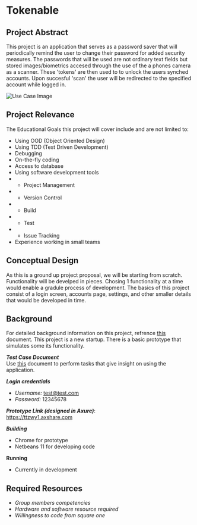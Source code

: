 # Tokenable

## Project Abstract
This project is an application that serves as a password saver that will periodically remind the user to change their password for added security measures. The passwords that will be used are not ordinary text fields but stored images/biometrics accesed through the use of the a phones camera as a scanner. These 'tokens' are then used to to unlock the users synched accounts. Upon succesful 'scan' the user will be redirected to the specified account while logged in. 

![Use Case Image]()

## Project Relevance
The Educational Goals this project will cover include and are not limited to:
- Using OOD (Object Oriented Design)
- Using TDD (Test Driven Development)
- Debugging
- On-the-fly coding
- Access to database
- Using software development tools
- - Project Management
- - Version Control
- - Build
- - Test
- - Issue Tracking
- Experience working in small teams

## Conceptual Design
As this is a ground up project proposal, we will be starting from scratch. Functionality will be develped in pieces. Chosing 1 functionality at a time would enable a gradule process of development. The basics of this project consist of a login screen, accounts page, settings, and other smaller details that would be developed in time.

## Background
For detailed background information on this project, refrence [this](https://github.com/HunterLaut/IndividualProjectProposal/blob/master/test%20(1).pdf) document.
This project is a new startup. There is a basic prototype that simulates some its functionality.

***Test Case Document***    
Use [this](https://github.com/HunterLaut/IndividualProjectProposal/blob/master/TestCaseAssessmentHMC%20(3).pdf) document to perform tasks that give insight on using the application.

***Login credentials***
- *Username:* test@test.com
- *Password:* 12345678

***Prototype Link (designed in Axure)***:   
<https://ttzwy1.axshare.com>   


***Building***
- Chrome for prototype
- Netbeans 11 for developing code

**Running**
- Currently in development

## Required Resources
- _Group members competencies_
- _Hardware and software resource required_
- _Willingness to code from square one_
